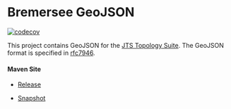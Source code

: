 # Bremersee GeoJSON

[![codecov](https://codecov.io/gh/bremersee/geojson/branch/main/graph/badge.svg)](https://codecov.io/gh/bremersee/geojson)

This project contains GeoJSON for the [JTS Topology Suite](https://locationtech.github.io/jts/).
The GeoJSON format is specified in [rfc7946](https://tools.ietf.org/html/rfc7946).

#### Maven Site

- [Release](https://bremersee.github.io/geojson/index.html)

- [Snapshot](https://nexus.bremersee.org/repository/maven-sites/geojson/3.2.0-SNAPSHOT/index.html)

